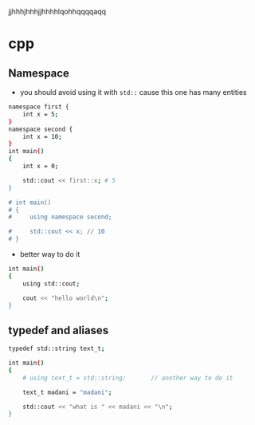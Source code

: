 jjhhhjhhhjjhhhhlqohhqqqqaqq

# cpp

## Namespace
- you should avoid using it with `std::` cause this one has many entities 

```bash
namespace first {
    int x = 5;
}
namespace second {
    int x = 10;
}
int main()
{
    int x = 0;

    std::cout << first::x; # 5
}

# int main()
# {
#     using namespace second;

#     std::cout << x; // 10
# }
```
- better way to do it
```bash
int main()
{
    using std::cout;

    cout << "hello world\n"; 
}
```

## typedef and aliases
```bash
typedef std::string text_t;

int main()
{
    # using text_t = std::string;       // another way to do it

    text_t madani = "madani";

    std::cout << "what is " << madani << "\n";
}
```
